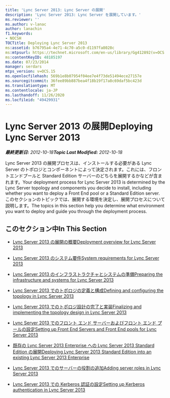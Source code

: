 ```yaml
---
title: 'Lync Server 2013: Lync Server の展開'
description: 'Lync Server 2013: Lync Server を展開しています。'
ms.reviewer: ''
ms.author: v-lanac
author: lanachin
f1.keywords:
- NOCSH
TOCTitle: Deploying Lync Server 2013
ms:assetid: b76795a4-4e71-4c70-a5c0-d1197fa8028c
ms:mtpsurl: https://technet.microsoft.com/en-us/library/Gg412892(v=OCS.15)
ms:contentKeyID: 48185197
ms.date: 07/23/2014
manager: serdars
mtps_version: v=OCS.15
ms.openlocfilehash: 569b1e8b07954f04ee7e4f73de51494ece27157e
ms.sourcegitcommit: 36fee89bb887bea4f18b19f17a8c69daf5bc423d
ms.translationtype: MT
ms.contentlocale: ja-JP
ms.lasthandoff: 11/26/2020
ms.locfileid: "49429931"
---
```

# <a name="deploying-lync-server-2013"></a><span data-ttu-id="66d33-103">Lync Server 2013 の展開</span><span class="sxs-lookup"><span data-stu-id="66d33-103">Deploying Lync Server 2013</span></span>

<div data-xmlns="http://www.w3.org/1999/xhtml">

<div class="topic" data-xmlns="http://www.w3.org/1999/xhtml" data-msxsl="urn:schemas-microsoft-com:xslt" data-cs="https://msdn.microsoft.com/">

<div data-asp="https://msdn2.microsoft.com/asp">



</div>

<div id="mainSection">

<div id="mainBody"><span data-ttu-id="66d33-104">

<span> </span></span><span class="sxs-lookup"><span data-stu-id="66d33-104">

<span> </span></span></span>

<span data-ttu-id="66d33-105">_**最終更新日:** 2012-10-18_</span><span class="sxs-lookup"><span data-stu-id="66d33-105">_**Topic Last Modified:** 2012-10-18_</span></span>

<span data-ttu-id="66d33-106">Lync Server 2013 の展開プロセスは、インストールする必要がある Lync Server のトポロジとコンポーネントによって決定されます。これには、フロントエンドプールと Standard Edition サーバーのどちらを展開するかなどが含まれます。</span><span class="sxs-lookup"><span data-stu-id="66d33-106">Your deployment process for Lync Server 2013 is determined by the Lync Server topology and components you decide to install, including whether you want to deploy a Front End pool or a Standard Edition server.</span></span> <span data-ttu-id="66d33-107">このセクションのトピックでは、展開する環境を決定し、展開プロセスについて説明します。</span><span class="sxs-lookup"><span data-stu-id="66d33-107">The topics in this section help you determine what environment you want to deploy and guide you through the deployment process.</span></span>

<div>

## <a name="in-this-section"></a><span data-ttu-id="66d33-108">このセクション中</span><span class="sxs-lookup"><span data-stu-id="66d33-108">In This Section</span></span>

  - [<span data-ttu-id="66d33-109">Lync Server 2013 の展開の概要</span><span class="sxs-lookup"><span data-stu-id="66d33-109">Deployment overview for Lync Server 2013</span></span>](lync-server-2013-deployment-overview.md)

  - [<span data-ttu-id="66d33-110">Lync Server 2013 のシステム要件</span><span class="sxs-lookup"><span data-stu-id="66d33-110">System requirements for Lync Server 2013</span></span>](lync-server-2013-system-requirements.md)

  - [<span data-ttu-id="66d33-111">Lync Server 2013 のインフラストラクチャとシステムの準備</span><span class="sxs-lookup"><span data-stu-id="66d33-111">Preparing the infrastructure and systems for Lync Server 2013</span></span>](lync-server-2013-preparing-the-infrastructure-and-systems.md)

  - [<span data-ttu-id="66d33-112">Lync Server 2013 でのトポロジの定義と構成</span><span class="sxs-lookup"><span data-stu-id="66d33-112">Defining and configuring the topology in Lync Server 2013</span></span>](lync-server-2013-defining-and-configuring-the-topology.md)

  - [<span data-ttu-id="66d33-113">Lync Server 2013 でのトポロジ設計の完了と実装</span><span class="sxs-lookup"><span data-stu-id="66d33-113">Finalizing and implementing the topology design in Lync Server 2013</span></span>](lync-server-2013-finalizing-and-implementing-the-topology-design.md)

  - [<span data-ttu-id="66d33-114">Lync Server 2013 でのフロント エンド サーバーおよびフロント エンド プールの設定</span><span class="sxs-lookup"><span data-stu-id="66d33-114">Setting up Front End Servers and Front End pools for Lync Server 2013</span></span>](lync-server-2013-setting-up-front-end-servers-and-front-end-pools.md)

  - [<span data-ttu-id="66d33-115">既存の Lync Server 2013 Enterprise への Lync Server 2013 Standard Edition の展開</span><span class="sxs-lookup"><span data-stu-id="66d33-115">Deploying Lync Server 2013 Standard Edition into an existing Lync Server 2013 Enterprise</span></span>](lync-server-2013-deploying-lync-server-2013-standard-edition-into-an-existing-lync-server-2013-enterprise.md)

  - [<span data-ttu-id="66d33-116">Lync Server 2013 でのサーバーの役割の追加</span><span class="sxs-lookup"><span data-stu-id="66d33-116">Adding server roles in Lync Server 2013</span></span>](lync-server-2013-adding-server-roles.md)

  - [<span data-ttu-id="66d33-117">Lync Server 2013 での Kerberos 認証の設定</span><span class="sxs-lookup"><span data-stu-id="66d33-117">Setting up Kerberos authentication in Lync Server 2013</span></span>](lync-server-2013-setting-up-kerberos-authentication.md)

<span data-ttu-id="66d33-118"></div>

</div>

<span> </span>

</div>

</div>

</span><span class="sxs-lookup"><span data-stu-id="66d33-118"></div>

</div>

<span> </span>

</div>

</div>

</span></span></div>

